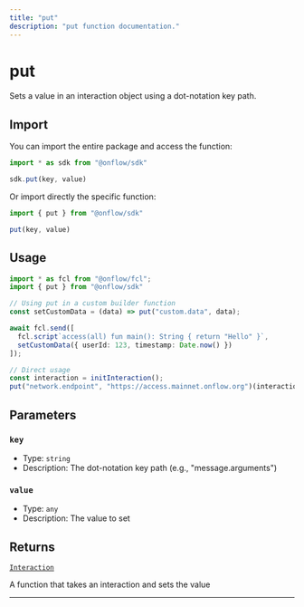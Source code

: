 ```yaml
---
title: "put"
description: "put function documentation."
---
```


<!-- THIS DOCUMENT IS AUTO-GENERATED FROM [onflow/sdk/src/interaction/interaction.ts](https://github.com/onflow/fcl-js/tree/master/packages/sdk/src/interaction/interaction.ts). DO NOT EDIT MANUALLY -->

# put

Sets a value in an interaction object using a dot-notation key path.

## Import

You can import the entire package and access the function:

```typescript
import * as sdk from "@onflow/sdk"

sdk.put(key, value)
```

Or import directly the specific function:

```typescript
import { put } from "@onflow/sdk"

put(key, value)
```

## Usage

```typescript
import * as fcl from "@onflow/fcl";
import { put } from "@onflow/sdk"

// Using put in a custom builder function
const setCustomData = (data) => put("custom.data", data);

await fcl.send([
  fcl.script`access(all) fun main(): String { return "Hello" }`,
  setCustomData({ userId: 123, timestamp: Date.now() })
]);

// Direct usage
const interaction = initInteraction();
put("network.endpoint", "https://access.mainnet.onflow.org")(interaction);
```

## Parameters

### `key` 


- Type: `string`
- Description: The dot-notation key path (e.g., "message.arguments")

### `value` 


- Type: `any`
- Description: The value to set


## Returns

[`Interaction`](../types#interaction)


A function that takes an interaction and sets the value

---